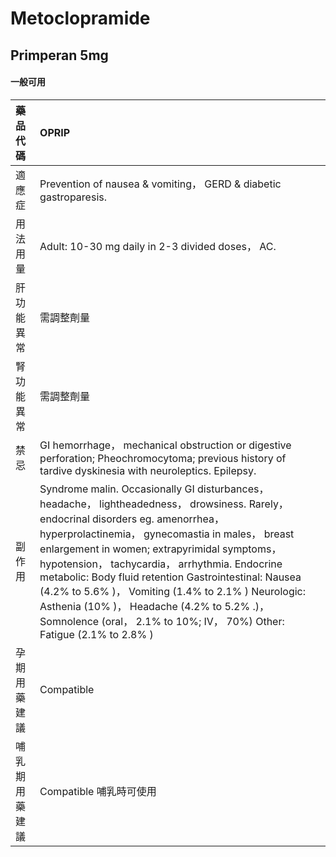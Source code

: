 # Metoclopramide

## Primperan 5mg

#### 一般可用

| 藥品代碼       | OPRIP                                                                                                                                                                                                                                                                                                                                                                                                                                                                                                                               |
|:---------------|:------------------------------------------------------------------------------------------------------------------------------------------------------------------------------------------------------------------------------------------------------------------------------------------------------------------------------------------------------------------------------------------------------------------------------------------------------------------------------------------------------------------------------------|
| 適應症         | Prevention of nausea & vomiting， GERD & diabetic gastroparesis.                                                                                                                                                                                                                                                                                                                                                                                                                                                                    |
| 用法用量       | Adult: 10-30 mg daily in 2-3 divided doses， AC.                                                                                                                                                                                                                                                                                                                                                                                                                                                                                    |
| 肝功能異常     | 需調整劑量                                                                                                                                                                                                                                                                                                                                                                                                                                                                                                                          |
| 腎功能異常     | 需調整劑量                                                                                                                                                                                                                                                                                                                                                                                                                                                                                                                          |
| 禁忌           | GI hemorrhage， mechanical obstruction or digestive perforation; Pheochromocytoma; previous history of tardive dyskinesia with neuroleptics. Epilepsy.                                                                                                                                                                                                                                                                                                                                                                              |
| 副作用         | Syndrome malin. Occasionally GI disturbances， headache， lightheadedness， drowsiness. Rarely， endocrinal disorders eg. amenorrhea， hyperprolactinemia， gynecomastia in males， breast enlargement in women; extrapyrimidal symptoms， hypotension， tachycardia， arrhythmia. Endocrine metabolic: Body fluid retention Gastrointestinal: Nausea (4.2% to 5.6% )， Vomiting (1.4% to 2.1% ) Neurologic: Asthenia (10% )， Headache (4.2% to 5.2% .)， Somnolence (oral， 2.1% to 10%; IV， 70%) Other: Fatigue (2.1% to 2.8% ) |
| 孕期用藥建議   | Compatible                                                                                                                                                                                                                                                                                                                                                                                                                                                                                                                          |
| 哺乳期用藥建議 | Compatible 哺乳時可使用                                                                                                                                                                                                                                                                                                                                                                                                                                                                                                             |

